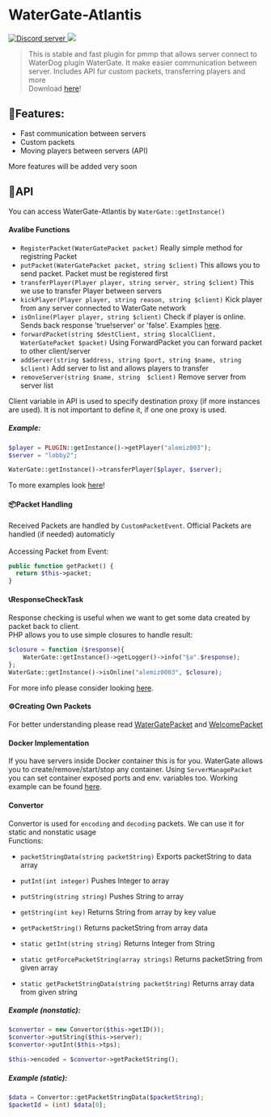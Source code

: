 # WaterGate-Atlantis
<a align="center" href="https://discord.gg/VsHXm2M"><img src="https://discordapp.com/api/guilds/574240965351571477/embed.png" alt="Discord server"/> [![](https://poggit.pmmp.io/shield.state/WaterGate-Atlantis)](https://poggit.pmmp.io/p/WaterGate-Atlantis)
> This is stable and fast plugin for pmmp that allows server connect to WaterDog plugin WaterGate. It make easier communication between server. Includes API fur custom packets, transferring players and more 
</br> Download [here](https://poggit.pmmp.io/ci/Alemiz112/WaterGate-Atlantis/)!

## 🎯Features:
- Fast communication between servers
- Custom packets
- Moving players between servers (API)

More features will be added very soon

## 🔧API
You can access WaterGate-Atlantis by ``WaterGate::getInstance()``
#### Avalibe Functions
- ``RegisterPacket(WaterGatePacket packet)`` Really simple method for registring Packet
- ``putPacket(WaterGatePacket packet, string $client)`` This allows you to send packet. Packet must be registered first
- ``transferPlayer(Player player, string server, string $client)`` This we use to transfer Player between servers
- ``kickPlayer(Player player, string reason, string $client)``  Kick player from any server connected to WaterGate network
- ``isOnline(Player player, string $client)`` Check if player is online. Sends back response 'true!server' or 'false'. Examples [here](https://github.com/Alemiz112/WaterGate-Universe/tree/master/src/tests#playeronline-response).
- ``forwardPacket(string $destClient, string $localClient, WaterGatePacket $packet)`` Using ForwardPacket you can forward packet to other client/server
- ``addServer(string $address, string $port, string $name, string $client)`` Add server to list and allows players to transfer
- ``removeServer(string $name, string  $client)`` Remove server from server list

Client variable in API is used to specify destination proxy (if more instances are used). It is not important to define it, if one one proxy is used.
##### Example:
```php
$player = PLUGIN::getInstance()->getPlayer("alemiz003");
$server = "lobby2";

WaterGate::getInstance()->transferPlayer($player, $server);
```
To more examples look [here](https://github.com/Alemiz112/WaterGate-Atlantis/tree/master/src/tests)!

#### 📦Packet Handling
Received Packets are handled by ``CustomPacketEvent``. Official Packets are handled (if needed) automaticly</br></br>
Accessing Packet from Event:</br>
```php
public function getPacket() {
  return $this->packet;
}
```
#### 📞ResponseCheckTask
Response checking is useful when we want to get some data created by packet back to client.</br>
PHP allows you to use simple closures to handle result:
```php
$closure = function ($response){
    WaterGate::getInstance()->getLogger()->info("§a".$response);
};
WaterGate::getInstance()->isOnline("alemiz0003", $closure);
``` 
For more info please consider looking [here](https://github.com/Alemiz112/WaterGate-Universe/tree/master/src/tests).

#### ⚙️Creating Own Packets
For better understanding please read [WaterGatePacket](https://github.com/Alemiz112/WaterGate-Atlantis/blob/master/src/alemiz/sga/packets/WaterGatePacket.php) and [WelcomePacket](https://github.com/Alemiz112/WaterGate-Atlantis/blob/master/src/alemiz/sga/packets/WelcomePacket.php)
#### Docker Implementation
If you have servers inside Docker container this is for you. WaterGate allows you to create/remove/start/stop any container. Using `ServerManagePacket` you can set container exposed ports and env. variables too.
 Working example can be found [here](https://github.com/Alemiz112/WaterGate-Universe/tree/master/src/tests#docker-implementation-example).
#### Convertor
Convertor is used for ``encoding`` and ``decoding`` packets. We can use it for static and nonstatic usage</br>
Functions:</br>
- ``packetStringData(string packetString)`` Exports packetString to data array
- ``putInt(int integer)`` Pushes Integer to array
- ``putString(string string)`` Pushes String to array
- ``getString(int key)`` Returns String from array by key value
- ``getPacketString()`` Returns packetString from array data

- ``static getInt(string string)`` Returns Integer from String
- ``static getForcePacketString(array strings)`` Returns packetString from given array
- ``static getPacketStringData(string packetString)`` Returns array data from given string

##### Example (nonstatic):
```php
$convertor = new Convertor($this->getID());
$convertor->putString($this->server);
$convertor->putInt($this->tps);

$this->encoded = $convertor->getPacketString();
```
##### Example (static):
```php
$data = Convertor::getPacketStringData($packetString);
$packetId = (int) $data[0];
```
